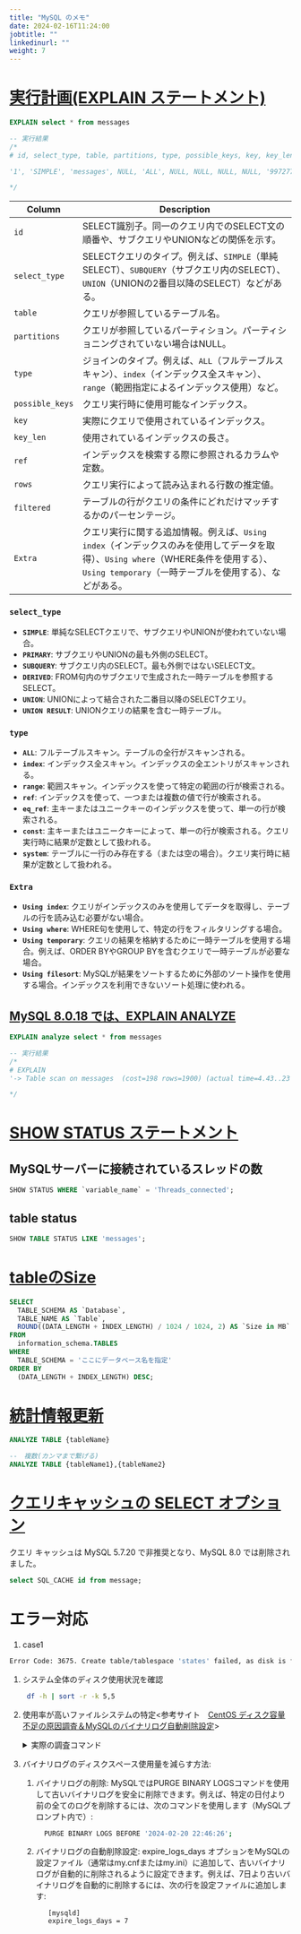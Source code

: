 ```yaml
---
title: "MySQL のメモ"
date: 2024-02-16T11:24:00
jobtitle: ""
linkedinurl: ""
weight: 7
---
```



# [実行計画(EXPLAIN ステートメント)](https://dev.mysql.com/doc/refman/8.0/ja/explain.html)

```sql
EXPLAIN select * from messages

-- 実行結果
/*
# id, select_type, table, partitions, type, possible_keys, key, key_len, ref, rows, filtered, Extra

'1', 'SIMPLE', 'messages', NULL, 'ALL', NULL, NULL, NULL, NULL, '997277', '100.00', NULL

*/
```

| Column        | Description |
|---------------|-------------|
| `id`          | SELECT識別子。同一のクエリ内でのSELECT文の順番や、サブクエリやUNIONなどの関係を示す。 |
| `select_type` | SELECTクエリのタイプ。例えば、`SIMPLE`（単純SELECT）、`SUBQUERY`（サブクエリ内のSELECT）、`UNION`（UNIONの2番目以降のSELECT）などがある。 |
| `table`       | クエリが参照しているテーブル名。 |
| `partitions`  | クエリが参照しているパーティション。パーティショニングされていない場合はNULL。 |
| `type`        | ジョインのタイプ。例えば、`ALL`（フルテーブルスキャン）、`index`（インデックス全スキャン）、`range`（範囲指定によるインデックス使用）など。 |
| `possible_keys` | クエリ実行時に使用可能なインデックス。 |
| `key`         | 実際にクエリで使用されているインデックス。 |
| `key_len`     | 使用されているインデックスの長さ。 |
| `ref`         | インデックスを検索する際に参照されるカラムや定数。 |
| `rows`        | クエリ実行によって読み込まれる行数の推定値。 |
| `filtered`    | テーブルの行がクエリの条件にどれだけマッチするかのパーセンテージ。 |
| `Extra`       | クエリ実行に関する追加情報。例えば、`Using index`（インデックスのみを使用してデータを取得）、`Using where`（WHERE条件を使用する）、`Using temporary`（一時テーブルを使用する）、などがある。 |

### `select_type`

- **`SIMPLE`**: 単純なSELECTクエリで、サブクエリやUNIONが使われていない場合。
- **`PRIMARY`**: サブクエリやUNIONの最も外側のSELECT。
- **`SUBQUERY`**: サブクエリ内のSELECT。最も外側ではないSELECT文。
- **`DERIVED`**: FROM句内のサブクエリで生成された一時テーブルを参照するSELECT。
- **`UNION`**: UNIONによって結合された二番目以降のSELECTクエリ。
- **`UNION RESULT`**: UNIONクエリの結果を含む一時テーブル。

### `type`

- **`ALL`**: フルテーブルスキャン。テーブルの全行がスキャンされる。
- **`index`**: インデックス全スキャン。インデックスの全エントリがスキャンされる。
- **`range`**: 範囲スキャン。インデックスを使って特定の範囲の行が検索される。
- **`ref`**: インデックスを使って、一つまたは複数の値で行が検索される。
- **`eq_ref`**: 主キーまたはユニークキーのインデックスを使って、単一の行が検索される。
- **`const`**: 主キーまたはユニークキーによって、単一の行が検索される。クエリ実行時に結果が定数として扱われる。
- **`system`**: テーブルに一行のみ存在する（または空の場合）。クエリ実行時に結果が定数として扱われる。

### `Extra`

- **`Using index`**: クエリがインデックスのみを使用してデータを取得し、テーブルの行を読み込む必要がない場合。
- **`Using where`**: WHERE句を使用して、特定の行をフィルタリングする場合。
- **`Using temporary`**: クエリの結果を格納するために一時テーブルを使用する場合。例えば、ORDER BYやGROUP BYを含むクエリで一時テーブルが必要な場合。
- **`Using filesort`**: MySQLが結果をソートするために外部のソート操作を使用する場合。インデックスを利用できないソート処理に使われる。

## [MySQL 8.0.18 では、EXPLAIN ANALYZE](https://dev.mysql.com/doc/refman/8.0/ja/explain.html)

```sql
EXPLAIN analyze select * from messages

-- 実行結果
/*
# EXPLAIN
'-> Table scan on messages  (cost=198 rows=1900) (actual time=4.43..23 rows=1900 loops=1)\n'

*/
```

# [SHOW STATUS ステートメント](https://dev.mysql.com/doc/refman/8.0/ja/show-status.html)

## MySQLサーバーに接続されているスレッドの数

```sql
SHOW STATUS WHERE `variable_name` = 'Threads_connected';
```

## table status

```sql
SHOW TABLE STATUS LIKE 'messages';
```

# [tableのSize](https://dev.mysql.com/doc/refman/8.0/ja/information-schema-introduction.html)

```sql
SELECT 
  TABLE_SCHEMA AS `Database`, 
  TABLE_NAME AS `Table`, 
  ROUND((DATA_LENGTH + INDEX_LENGTH) / 1024 / 1024, 2) AS `Size in MB`
FROM 
  information_schema.TABLES
WHERE 
  TABLE_SCHEMA = 'ここにデータベース名を指定'
ORDER BY 
  (DATA_LENGTH + INDEX_LENGTH) DESC;
```

# [統計情報更新](https://dev.mysql.com/doc/refman/8.0/ja/analyze-table.html)

```sql
ANALYZE TABLE {tableName}

--　複数(カンマまで繋げる)
ANALYZE TABLE {tableName1},{tableName2}
```

# [クエリキャッシュの SELECT オプション](https://dev.mysql.com/doc/refman/5.7/en/query-cache-in-select.html)

クエリ キャッシュは MySQL 5.7.20 で非推奨となり、MySQL 8.0 では削除されました。

```sql
select SQL_CACHE id from message;
```

# エラー対応

1. case1

```bash
Error Code: 3675. Create table/tablespace 'states' failed, as disk is full
```

  1. システム全体のディスク使用状況を確認

     ```bash
      df -h | sort -r -k 5,5
     ```

  2. 使用率が高いファイルシステムの特定<参考サイト　[CentOS ディスク容量不足の原因調査＆MySQLのバイナリログ自動削除設定](https://qiita.com/myzkyy/items/53e985cf028e3c3edfe5)>

      <details><summary>実際の調査コマンド</summary>

        ```bash
            bash-4.4# du -sh /*
            0 /bin
            4.0K /boot
            0 /dev
            28K /docker-entrypoint-initdb.d
            0 /entrypoint.sh
            3.1M /etc
            4.0K /home
            0 /lib
            0 /lib64
            4.0K /media
            4.0K /mnt
            4.0K /opt
            du: cannot read directory '/proc/1/task/1/fdinfo': Permission denied
            du: cannot read directory '/proc/1/task/208/fdinfo': Permission denied
            du: cannot read directory '/proc/1/task/211/fdinfo': Permission denied
            du: cannot read directory '/proc/1/task/212/fdinfo': Permission denied
            du: cannot read directory '/proc/1/task/213/fdinfo': Permission denied
            du: cannot read directory '/proc/1/task/214/fdinfo': Permission denied
            du: cannot read directory '/proc/1/task/215/fdinfo': Permission denied
            du: cannot read directory '/proc/1/task/216/fdinfo': Permission denied
            du: cannot read directory '/proc/1/task/217/fdinfo': Permission denied
            du: cannot read directory '/proc/1/task/218/fdinfo': Permission denied
            du: cannot read directory '/proc/1/task/219/fdinfo': Permission denied
            du: cannot read directory '/proc/1/task/220/fdinfo': Permission denied
            du: cannot read directory '/proc/1/task/222/fdinfo': Permission denied
            du: cannot read directory '/proc/1/task/223/fdinfo': Permission denied
            du: cannot read directory '/proc/1/task/224/fdinfo': Permission denied
            du: cannot read directory '/proc/1/task/225/fdinfo': Permission denied
            du: cannot read directory '/proc/1/task/226/fdinfo': Permission denied
            du: cannot read directory '/proc/1/task/227/fdinfo': Permission denied
            du: cannot read directory '/proc/1/task/232/fdinfo': Permission denied
            du: cannot read directory '/proc/1/task/233/fdinfo': Permission denied
            du: cannot read directory '/proc/1/task/234/fdinfo': Permission denied
            du: cannot read directory '/proc/1/task/235/fdinfo': Permission denied
            du: cannot read directory '/proc/1/task/236/fdinfo': Permission denied
            du: cannot read directory '/proc/1/task/237/fdinfo': Permission denied
            du: cannot read directory '/proc/1/task/238/fdinfo': Permission denied
            du: cannot read directory '/proc/1/task/239/fdinfo': Permission denied
            du: cannot read directory '/proc/1/task/240/fdinfo': Permission denied
            du: cannot read directory '/proc/1/task/241/fdinfo': Permission denied
            du: cannot read directory '/proc/1/task/245/fdinfo': Permission denied
            du: cannot read directory '/proc/1/task/246/fdinfo': Permission denied
            du: cannot read directory '/proc/1/task/247/fdinfo': Permission denied
            du: cannot read directory '/proc/1/task/248/fdinfo': Permission denied
            du: cannot read directory '/proc/1/task/249/fdinfo': Permission denied
            du: cannot read directory '/proc/1/task/250/fdinfo': Permission denied
            du: cannot read directory '/proc/1/task/251/fdinfo': Permission denied
            du: cannot read directory '/proc/1/task/252/fdinfo': Permission denied
            du: cannot read directory '/proc/1/task/253/fdinfo': Permission denied
            du: cannot read directory '/proc/1/task/255/fdinfo': Permission denied
            du: cannot read directory '/proc/1/task/256/fdinfo': Permission denied
            du: cannot read directory '/proc/1/task/257/fdinfo': Permission denied
            du: cannot read directory '/proc/1/map_files': Permission denied
            du: cannot read directory '/proc/1/fdinfo': Permission denied
            du: cannot access '/proc/281/task/281/fd/3': No such file or directory
            du: cannot access '/proc/281/task/281/fdinfo/3': No such file or directory
            du: cannot access '/proc/281/task/283/fd/3': No such file or directory
            du: cannot access '/proc/281/task/283/fdinfo/3': No such file or directory
            du: cannot access '/proc/281/fd/3': No such file or directory
            du: cannot access '/proc/281/fdinfo/3': No such file or directory
            0 /proc
            20K /root
            32K /run
            0 /sbin
            4.0K /srv
            0 /sys
            4.0K /tmp

            541M /usr
            39G /var
            bash-4.4# 
            bash-4.4# du -sh /var/*
            4.0K /var/adm
            28K /var/cache
            4.0K /var/db
            4.0K /var/empty
            4.0K /var/ftp
            4.0K /var/games
            4.0K /var/gopher
            12K /var/kerberos
            39G /var/lib
            4.0K /var/local
            0 /var/lock
            4.0K /var/log
            0 /var/mail
            4.0K /var/nis
            4.0K /var/opt
            4.0K /var/preserve
            0 /var/run
            12K /var/spool
            4.0K /var/tmp
            4.0K /var/yp
            bash-4.4# du -sh /var/lib/*
            16K /var/lib/alternatives
            988K /var/lib/dnf
            4.0K /var/lib/games
            4.0K /var/lib/misc
            39G /var/lib/mysql
            4.0K /var/lib/mysql-files
            4.0K /var/lib/mysql-keyring
            11M /var/lib/rpm
            4.0K /var/lib/rpm-state
            8.0K /var/lib/selinux
            4.0K /var/lib/supportinfo
            bash-4.4# du -sh /var/lib/mysql/*
            192K /var/lib/mysql/#ib_16384_0.dblwr
            8.2M /var/lib/mysql/#ib_16384_1.dblwr
            101M /var/lib/mysql/#innodb_redo
            804K /var/lib/mysql/#innodb_temp
            44K /var/lib/mysql/0b8459b69ac1.log
            148K /var/lib/mysql/attendances
            4.0K /var/lib/mysql/auto.cnf
            4.0K /var/lib/mysql/binlog.000061
            32K /var/lib/mysql/binlog.000062
            4.0K /var/lib/mysql/binlog.000063
            4.0K /var/lib/mysql/binlog.000064
            4.0K /var/lib/mysql/binlog.000065
            4.0K /var/lib/mysql/binlog.000066
            4.0K /var/lib/mysql/binlog.000067
            4.0K /var/lib/mysql/binlog.000068
            32K /var/lib/mysql/binlog.000069
            52K /var/lib/mysql/binlog.000070
            1.3M /var/lib/mysql/binlog.000071
            15M /var/lib/mysql/binlog.000072
            32K /var/lib/mysql/binlog.000073
            8.0K /var/lib/mysql/binlog.000074
            1.1G /var/lib/mysql/binlog.000075
            1.1G /var/lib/mysql/binlog.000076
            1.1G /var/lib/mysql/binlog.000077
            1.1G /var/lib/mysql/binlog.000078
            1.1G /var/lib/mysql/binlog.000079
            1.1G /var/lib/mysql/binlog.000080
            1.1G /var/lib/mysql/binlog.000081
            285M /var/lib/mysql/binlog.000082
            2.5M /var/lib/mysql/binlog.000083
            1.1G /var/lib/mysql/binlog.000084
            1.1G /var/lib/mysql/binlog.000085
            1.1G /var/lib/mysql/binlog.000086
            1.1G /var/lib/mysql/binlog.000087
            732M /var/lib/mysql/binlog.000088
            1.1G /var/lib/mysql/binlog.000089
            1.1G /var/lib/mysql/binlog.000090
            1.1G /var/lib/mysql/binlog.000091
            1.1G /var/lib/mysql/binlog.000092
            1.1G /var/lib/mysql/binlog.000093
            1.1G /var/lib/mysql/binlog.000094
            1.1G /var/lib/mysql/binlog.000095
            1.1G /var/lib/mysql/binlog.000096
            1.1G /var/lib/mysql/binlog.000097
            1.1G /var/lib/mysql/binlog.000098
            1.1G /var/lib/mysql/binlog.000099
            1.1G /var/lib/mysql/binlog.000100
            1.1G /var/lib/mysql/binlog.000101
            1.1G /var/lib/mysql/binlog.000102
            1.1G /var/lib/mysql/binlog.000103
            1.1G /var/lib/mysql/binlog.000104
            1.1G /var/lib/mysql/binlog.000105
            734M /var/lib/mysql/binlog.000106
            1.1G /var/lib/mysql/binlog.000107
            1.1G /var/lib/mysql/binlog.000108
            1.1G /var/lib/mysql/binlog.000109
            1.1G /var/lib/mysql/binlog.000110
            1.1G /var/lib/mysql/binlog.000111
            1.1G /var/lib/mysql/binlog.000112
            259M /var/lib/mysql/binlog.000113
            367M /var/lib/mysql/binlog.000114
            4.0K /var/lib/mysql/binlog.000115
            4.0K /var/lib/mysql/binlog.index
            4.0K /var/lib/mysql/ca-key.pem
            4.0K /var/lib/mysql/ca.pem
            4.0K /var/lib/mysql/client-cert.pem
            4.0K /var/lib/mysql/client-key.pem
            1.3M /var/lib/mysql/conference
            266M /var/lib/mysql/contacts
            420K /var/lib/mysql/emergencys
            24K /var/lib/mysql/ib_buffer_pool
            0 /var/lib/mysql/ib_buffer_pool.incomplete
            12M /var/lib/mysql/ibdata1
            12M /var/lib/mysql/ibtmp1
            148K /var/lib/mysql/monitorings
            36K /var/lib/mysql/mysql
            31M /var/lib/mysql/mysql.ibd
            0 /var/lib/mysql/mysql.sock
            1.7M /var/lib/mysql/performance_schema
            4.0K /var/lib/mysql/private_key.pem
            4.0K /var/lib/mysql/public_key.pem
            4.0K /var/lib/mysql/server-cert.pem
            4.0K /var/lib/mysql/server-key.pem
            116K /var/lib/mysql/sys
            977M /var/lib/mysql/undo_001
            241M /var/lib/mysql/undo_002

        ```

      </details>
  3. バイナリログのディスクスペース使用量を減らす方法:
     1. バイナリログの削除: MySQLではPURGE BINARY LOGSコマンドを使用して古いバイナリログを安全に削除できます。例えば、特定の日付より前の全てのログを削除するには、次のコマンドを使用します（MySQLプロンプト内で）:

        ```bash
          PURGE BINARY LOGS BEFORE '2024-02-20 22:46:26';
        ```

     2. バイナリログの自動削除設定: expire_logs_days オプションをMySQLの設定ファイル（通常はmy.cnfまたはmy.ini）に追加して、古いバイナリログが自動的に削除されるように設定できます。例えば、7日より古いバイナリログを自動的に削除するには、次の行を設定ファイルに追加します:

         ```config
            [mysqld]
            expire_logs_days = 7
         ```
